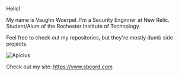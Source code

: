 Hello! 

My name is Vaughn Woerpel. I'm a Security Enginner at New Relic. Student/Alum of the Rochester Institute of Technology.

Feel free to check out my repositories, but they're mostly dumb side projects.

![Apicius](https://user-images.githubusercontent.com/17153535/205984698-b35e16b9-0012-4689-8acd-120d93fdd28d.png)

Check out my site: https://vww.sbcord.com
